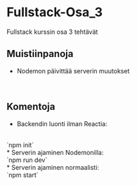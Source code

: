 # Fullstack-Osa_3

Fullstack kurssin osa 3 tehtävät
<br>

## Muistiinpanoja

* Nodemon päivittää serverin muutokset 
<br>

## Komentoja

* Backendin luonti ilman Reactia:
<br> 
`npm init`
<br>
* Serverin ajaminen Nodemonilla: 
<br>
`npm run dev`
<br>
* Serverin ajaminen normaalisti:
<br>
`npm start`
<br>
